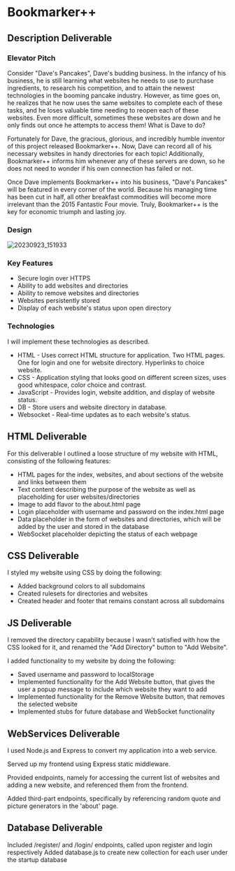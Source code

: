 # Bookmarker++

## Description Deliverable

### Elevator Pitch

Consider "Dave's Pancakes", Dave's budding business. In the infancy of his business, he is still learning what websites he needs to use to purchase ingredients, to research his competition, and to attain the newest technologies in the booming pancake industry. However, as time goes on, he realizes that he now uses the same websites to complete each of these tasks, and he loses valuable time needing to reopen each of these websites. Even more difficult, sometimes these websites are down and he only finds out once he attempts to access them! What is Dave to do?

Fortunately for Dave, the gracious, glorious, and incredibly humble inventor of this project released Bookmarker++. Now, Dave can record all of his necessary websites in handy directories for each topic! Additionally, Bookmarker++ informs him whenever any of these servers are down, so he does not need to wonder if his own connection has failed or not. 

Once Dave implements Bookmarker++ into his business, "Dave's Pancakes" will be featured in every corner of the world. Because his managing time has been cut in half, all other breakfast commodities will become more irrelevant than the 2015 Fantastic Four movie. Truly, Bookmarker++ is the key for economic triumph and lasting joy.

### Design

![20230923_151933](https://github.com/johnathancall/startup/assets/22202701/515668cb-acd2-4fa7-a8ac-d5db8ec4ae13)

### Key Features

- Secure login over HTTPS
- Ability to add websites and directories
- Ability to remove websites and directories
- Websites persistently stored
- Display of each website's status upon open directory

### Technologies

I will implement these technologies as described.

- HTML - Uses correct HTML structure for application. Two HTML pages. One for login and one for website directory. Hyperlinks to choice website.
- CSS - Application styling that looks good on different screen sizes, uses good whitespace, color choice and contrast.
- JavaScript - Provides login, website addition, and display of website status.
- DB - Store users and website directory in database.
- Websocket - Real-time updates as to each website's status.

## HTML Deliverable

For this deliverable I outlined a loose structure of my website with HTML, consisting of the following features:
- HTML pages for the index, websites, and about sections of the website and links between them
- Text content describing the purpose of the website as well as placeholding for user websites/directories
- Image to add flavor to the about.html page
- Login placeholder with username and password on the index.html page
- Data placeholder in the form of websites and directories, which will be added by the user and stored in the database
- WebSocket placeholder depicting the status of each webpage

## CSS Deliverable

I styled my website using CSS by doing the following:
- Added background colors to all subdomains
- Created rulesets for directories and websites
- Created header and footer that remains constant across all subdomains

## JS Deliverable

I removed the directory capability because I wasn't satisfied with how the CSS looked for it, and renamed the "Add Directory" button to "Add Website".

I added functionality to my website by doing the following:
- Saved username and password to localStorage
- Implemented functionality for the Add Website button, that gives the user a popup message to include which website they want to add
- Implemented functionality for the Remove Website button, that removes the selected website
- Implemented stubs for future database and WebSocket functionality

## WebServices Deliverable

I used Node.js and Express to convert my application into a web service.

Served up my frontend using Express static middleware.

Provided endpoints, namely for accessing the current list of websites and adding a new website, and referenced them from the frontend.

Added third-part endpoints, specifically by referencing random quote and picture generators in the 'about' page.

## Database Deliverable

Included /register/ and /login/ endpoints, called upon register and login respectively
Added database.js to create new collection for each user under the startup database


